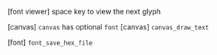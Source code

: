 [font viewer] space key to view the next glyph

[canvas] `canvas` has optional `font`
[canvas] `canvas_draw_text`

[font] `font_save_hex_file`
